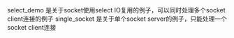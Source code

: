 select_demo   是关于socket使用select IO复用的例子，可以同时处理多个socket client连接的例子
single_socket 是关于单个socket server的例子，只能处理一个socket client连接